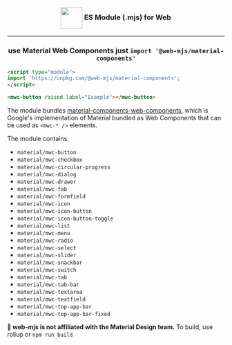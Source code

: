 <h3 align="center"><img src="https://avatars.githubusercontent.com/u/19478152?s=200&v=4" height="50" valign="middle"> ES Module (.mjs) for Web</h3>
<hr>
<h3 align="center">use Material Web Components just <code>import '@web-mjs/material-components'</code></h3>

```html
<script type="module">
import 'https://unpkg.com/@web-mjs/material-components';
</script>

<mwc-button raised label="Example"></mwc-button>
```

The module bundles <a href="https://github.com/material-components/material-components-web-components">material-components-web-components</a>, which
is Google's implementation of Material bundled as Web Components that can be used as `<mwc-* />` elements.

The module contains:

* `material/mwc-button`
* `material/mwc-checkbox`
* `material/mwc-circular-progress`
* `material/mwc-dialog`
* `material/mwc-drawer`
* `material/mwc-fab`
* `material/mwc-formfield`
* `material/mwc-icon`
* `material/mwc-icon-button`
* `material/mwc-icon-button-toggle`
* `material/mwc-list`
* `material/mwc-menu`
* `material/mwc-radio`
* `material/mwc-select`
* `material/mwc-slider`
* `material/mwc-snackbar`
* `material/mwc-switch`
* `material/mwc-tab`
* `material/mwc-tab-bar`
* `material/mwc-textarea`
* `material/mwc-textfield`
* `material/mwc-top-app-bar`
* `material/mwc-top-app-bar-fixed`


**🚧 web-mjs is not affiliated with the Material Design team.** To build, use rollup or `npm run build`
